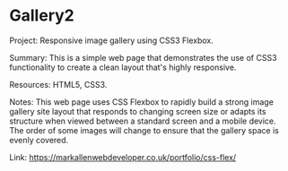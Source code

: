 # Gallery2

Project: Responsive image gallery using CSS3 Flexbox.

Summary: This is a simple web page that demonstrates the use of CSS3 functionality to create a clean layout that's highly responsive.

Resources: HTML5, CSS3.

Notes: This web page uses CSS Flexbox to rapidly build a strong image gallery site layout that responds to changing screen size or adapts its structure when viewed between a standard screen and a mobile device. The order of some images will change to ensure that the gallery space is evenly covered.

Link: https://markallenwebdeveloper.co.uk/portfolio/css-flex/

